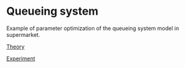 # Queueing system

Example of parameter optimization of the queueing system model in supermarket.

[Theory](docs/Optimal_methods.docx)

[Experiment](docs/SMS_optimization.docx)
